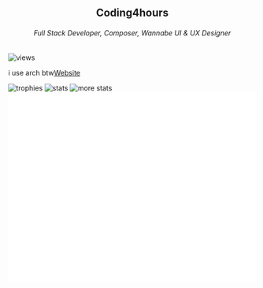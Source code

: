 <div align="center">
  <h2>Coding4hours</h2>
  <h6>Full Stack Developer, Composer, Wannabe UI & UX Designer<h6>
</div>

![views](https://komarev.com/ghpvc/?username=Coding4Hours)

i use arch btw[Website](https://coding4hours.is-a.dev)

![trophies](https://github-readme-stats.vercel.app/api?username=coding4hours&theme=rose_pine&hide_border=true&include_all_commits=true&count_private=true&card_width=423)
![stats](https://nirzak-streak-stats.vercel.app/?user=coding4hours&theme=rose_pine&hide_border=true&card_width=419)
![more stats](https://github-readme-streak-stats.herokuapp.com/?user=Coding4hours&theme=rose_pine&hide_border=true)
![metrics](/github-metrics.svg)
